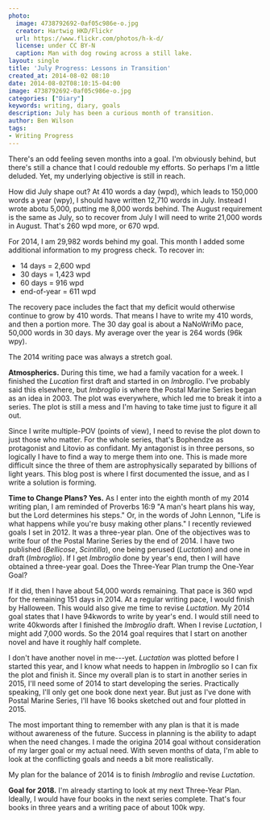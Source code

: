 ```yaml
---
photo:
  image: 4738792692-0af05c986e-o.jpg
  creator: Hartwig HKD/Flickr
  url: https://www.flickr.com/photos/h-k-d/
  license: under CC BY-N
  caption: Man with dog rowing across a still lake.
layout: single
title: 'July Progress: Lessons in Transition'
created_at: 2014-08-02 08:10
date: 2014-08-02T08:10:15-04:00
image: 4738792692-0af05c986e-o.jpg
categories: ["Diary"]
keywords: writing, diary, goals
description: July has been a curious month of transition.
author: Ben Wilson
tags:
- Writing Progress
---
```

There's an odd feeling seven months into a goal. I'm obviously behind, but there's still a chance that I could redouble my efforts. So perhaps I'm a little deluded. Yet, my underlying objective is still in reach.

<!--more-->
How did July shape out? At 410 words a day (wpd), which leads to 150,000 words a year (wpy), I should have written 12,710 words in July. Instead I wrote abotu 5,000, putting me 8,000 words behind. The August requirement is the same as July, so to recover from July I will need to write 21,000 words in August. That's 260 wpd more, or 670 wpd.

For 2014, I am 29,982 words behind my goal. This month I added some additional information to my progress check. To recover in:

* 14 days = 2,600 wpd
* 30 days = 1,423 wpd
* 60 days = 916 wpd
* end-of-year = 611 wpd

The recovery pace includes the fact that my deficit would otherwise continue to grow by 410 words. That means I have to write my 410 words, and then a portion more. The 30 day goal is about a NaNoWriMo pace, 50,000 words in 30 days. My average over the year is 264 words (96k wpy).

The 2014 writing pace was always a stretch goal.

**Atmospherics.** During this time, we had a family vacation for a week. I finished the *Lucation* first draft and started in on *Imbroglio*. I've probably said this elsewhere, but *Imbroglio* is where the Postal Marine Series began as an idea in 2003. The plot was everywhere, which led me to break it into a series. The plot is still a mess and I'm having to take time just to figure it all out.

Since I write multiple-POV (points of view), I need to revise the plot down to just those who matter. For the whole series, that's Bophendze as protagonist and Litovio as confidant. My antagonist is in three persons, so logically I have to find a way to merge them into one. This is made more difficult since the three of them are astrophysically separated by billions of light years. This blog post is where I first documented the issue, and as I write a solution is forming.

**Time to Change Plans? Yes.** As I enter into the eighth month of my 2014 writing plan, I am reminded of Proverbs 16:9 "A man's heart plans his way, but the Lord determines his steps." Or, in the words of John Lennon, "Life is what happens while you're busy making other plans." I recently reviewed goals I set in 2012. It was a three-year plan. One of the objectives was to write four of the Postal Marine Series by the end of 2014. I have two published (*Bellicose*, *Scintilla*), one being perused (*Luctation*) and one in draft (*Imbroglio*). If I get *Imbroglio* done by year's end, then I will have obtained a three-year goal. Does the Three-Year Plan trump the One-Year Goal?

If it did, then I have about 54,000 words remaining. That pace is 360 wpd for the remaining 151 days in 2014. At a regular writing pace, I would finish by Halloween. This would also give me time to revise *Luctation*. My 2014 goal states that I have 94kwords to write by year's end. I would still need to write 40kwords after I finished the *Imbroglio* draft. When I revise *Luctation*, I might add 7,000 words. So the 2014 goal requires that I start on another novel and have it roughly half complete.

I don't have another novel in me---yet. *Luctation* was plotted before I started this year, and I know what needs to happen in *Imbroglio* so I can fix the plot and finish it. Since my overall plan is to start in another series in 2015, I'll need some of 2014 to start developing the series. Practically speaking, I'll only get one book done next year. But just as I've done with Postal Marine Series, I'll have 16 books sketched out and four plotted in 2015.

The most important thing to remember with any plan is that it is made without awareness of the future. Success in planning is the ability to adapt when the need changes. I made the origina 2014 goal without consideration of my larger goal or my actual need. With seven months of data, I'm able to look at the conflicting goals and needs a bit more realistically.

My plan for the balance of 2014 is to finish *Imbroglio* and revise *Luctation*.

**Goal for 2018.** I'm already starting to look at my next Three-Year Plan. Ideally, I would have four books in the next series complete. That's four books in three years and a writing pace of about 100k wpy. 
